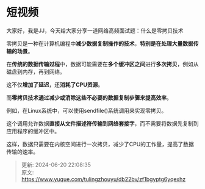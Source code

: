 # 短视频

大家好，我是JJ，今天给大家分享一道网络高频面试题：什么是零拷贝技术



零拷贝是一种在计算机编程中**减少数据复制操作的技术**，**特别是在处理大量数据传输的场景**。



在**传统的数据传输过程**中，数据可能需要在**多个缓冲区之间**进行**多次拷贝**，例如从磁盘到内存，再到网络。



这不仅**增加了延迟**，还**消耗了CPU资源**。



而**零拷贝技术通过减少或消除这些不必要的数据复制步骤来提高效率**。



例如，在Linux系统中，可以使用sendfile()系统调用来实现零拷贝。



这个调用允许数据**直接从文件描述符传输到网络套接字**，而不需要将数据先复制到应用程序的缓冲区中。



这样，数据只需要在内核空间进行一次拷贝，减少了CPU的工作量，提高了数据传输的速率。



> 更新: 2024-06-20 22:08:35  
> 原文: <https://www.yuque.com/tulingzhouyu/db22bv/zf1bgyptg6yqexhz>
